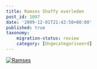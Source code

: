 ```yaml
---
title: Ramses Shaffy overleden
post_id: 1097
date: '2009-12-01T21:42:50+00:00'
published: true
taxonomy:
    migration-status: review
    category: [Ongecategoriseerd]
---
```

[![](/wp-content/uploads/2009/12/ramses.jpg "Ramses")](/wp-content/uploads/2009/12/ramses.jpg)